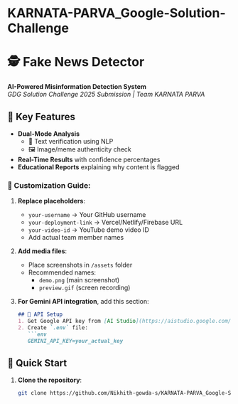 # KARNATA-PARVA_Google-Solution-Challenge

# 🕵️ Fake News Detector  
**AI-Powered Misinformation Detection System**  
*GDG Solution Challenge 2025 Submission | Team KARNATA PARVA*  
  

## 🌟 Key Features  
- **Dual-Mode Analysis**  
  - 📝 Text verification using NLP  
  - 🖼️ Image/meme authenticity check  
- **Real-Time Results** with confidence percentages  
- **Educational Reports** explaining why content is flagged


### 🔧 Customization Guide:
1. **Replace placeholders**:
   - `your-username` → Your GitHub username
   - `your-deployment-link` → Vercel/Netlify/Firebase URL
   - `your-video-id` → YouTube demo video ID
   - Add actual team member names

2. **Add media files**:
   - Place screenshots in `/assets` folder
   - Recommended names:
     - `demo.png` (main screenshot)
     - `preview.gif` (screen recording)

3. **For Gemini API integration**, add this section:
   ```markdown
   ## 🔑 API Setup
   1. Get Google API key from [AI Studio](https://aistudio.google.com/)
   2. Create `.env` file:
      ```env
      GEMINI_API_KEY=your_actual_key
      ```

## 🚀 Quick Start  
1. **Clone the repository**:  
   ```bash  
   git clone https://github.com/Nikhith-gowda-s/KARNATA-PARVA_Google-Solution-Challenge.git  
